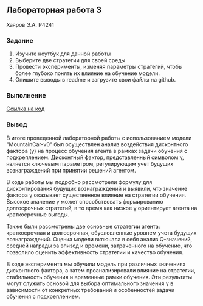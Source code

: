## Лабораторная работа 3

Хаяров Э.А. P4241

### Задание

1. Изучите ноутбук для данной работы
2. Выберите две стратегии для своей среды
3. Провести эксперименты, изменяя параметры стратегий, 
чтобы более глубоко понять их влияние на обучение 
модели.
4. Опишите выводы в readme и загрузите свои файлы на 
github.

### Выполнение
[Ссылка на код](./RL_№3.ipynb)

### Вывод
В итоге проведенной лабораторной работы с использованием модели "MountainCar-v0" был осуществлен анализ воздействия дисконтного фактора (γ) на процесс обучения агента в рамках задачи обучения с подкреплением. Дисконтный фактор, представленный символом γ, является ключевым параметром, регулирующим учет будущих вознаграждений при принятии решений агентом.

В ходе работы мы подробно рассмотрели формулу для дисконтирования будущих вознаграждений и выявили, что значение фактора γ оказывает существенное влияние на стратегии обучения. Высокое значение γ может способствовать формированию долгосрочных стратегий, в то время как низкое γ ориентирует агента на краткосрочные выгоды.

Также были рассмотрены две основные стратегии агента: краткосрочная и долгосрочная, обусловленные уровнем учета будущих вознаграждений. Оценка модели включала в себя анализ Q-значений, средней награды за эпизод и времени, затраченного на обучение, что позволило оценить эффективность стратегии и качество обучения.

В ходе эксперимента мы обучили модель при различных значениях дисконтного фактора, а затем проанализировали влияние на стратегии, стабильность обучения и временные рамки обучения. Эти результаты могут служить основой для выбора оптимального значения γ в зависимости от конкретных требований и особенностей задачи обучения с подкреплением.